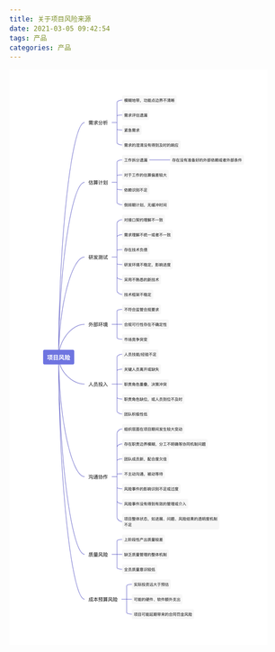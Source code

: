 ```yaml
---
title: 关于项目风险来源
date: 2021-03-05 09:42:54
tags: 产品
categories: 产品
---
```


![图片](/img/project/项目风险来源.png)
